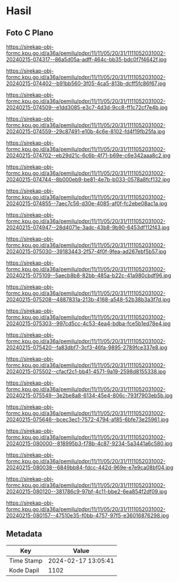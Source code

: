 # Hasil

## Foto C Plano

https://sirekap-obj-formc.kpu.go.id/a36a/pemilu/pdpr/11/11/05/20/31/1111052031002-20240215-074317--86a5d05a-adff-464c-bb35-bdc0f7f4642f.jpg

https://sirekap-obj-formc.kpu.go.id/a36a/pemilu/pdpr/11/11/05/20/31/1111052031002-20240215-074402--b91bb560-3f05-4ca5-813b-dcff5fc86f67.jpg

https://sirekap-obj-formc.kpu.go.id/a36a/pemilu/pdpr/11/11/05/20/31/1111052031002-20240215-074509--e1dd3085-e3c7-4d3d-9cc8-ff1c72cf7e4b.jpg

https://sirekap-obj-formc.kpu.go.id/a36a/pemilu/pdpr/11/11/05/20/31/1111052031002-20240215-074559--29c87491-e10b-4c6e-8102-fd4f19fb25fa.jpg

https://sirekap-obj-formc.kpu.go.id/a36a/pemilu/pdpr/11/11/05/20/31/1111052031002-20240215-074702--eb29d21c-6c6b-4f71-b69e-c6e342aaa8c2.jpg

https://sirekap-obj-formc.kpu.go.id/a36a/pemilu/pdpr/11/11/05/20/31/1111052031002-20240215-074744--8b000eb9-be81-4e7b-b033-0578a8fcf132.jpg

https://sirekap-obj-formc.kpu.go.id/a36a/pemilu/pdpr/11/11/05/20/31/1111052031002-20240215-074855--7aec7c56-d30e-4085-af0f-fc2ebe08ac1a.jpg

https://sirekap-obj-formc.kpu.go.id/a36a/pemilu/pdpr/11/11/05/20/31/1111052031002-20240215-074947--28d4071e-3adc-43b8-9b90-6453df112f43.jpg

https://sirekap-obj-formc.kpu.go.id/a36a/pemilu/pdpr/11/11/05/20/31/1111052031002-20240215-075030--39183443-2f57-4f0f-9fea-ad267ebf5b57.jpg

https://sirekap-obj-formc.kpu.go.id/a36a/pemilu/pdpr/11/11/05/20/31/1111052031002-20240215-075109--5aecb8b8-82bb-485a-b22c-41a980cbdf96.jpg

https://sirekap-obj-formc.kpu.go.id/a36a/pemilu/pdpr/11/11/05/20/31/1111052031002-20240215-075208--4887831a-213b-4168-a548-52b38b3a3f7d.jpg

https://sirekap-obj-formc.kpu.go.id/a36a/pemilu/pdpr/11/11/05/20/31/1111052031002-20240215-075303--997cd5cc-4c53-4ea4-bdba-fce5b1ed78e4.jpg

https://sirekap-obj-formc.kpu.go.id/a36a/pemilu/pdpr/11/11/05/20/31/1111052031002-20240215-075420--fa83dbf7-3cf3-46fa-9895-2789fce337e8.jpg

https://sirekap-obj-formc.kpu.go.id/a36a/pemilu/pdpr/11/11/05/20/31/1111052031002-20240215-075502--cfacf2c1-bb41-4571-9a19-2598d8155338.jpg

https://sirekap-obj-formc.kpu.go.id/a36a/pemilu/pdpr/11/11/05/20/31/1111052031002-20240215-075549--3e2be8a8-6134-45e4-806c-793f7903eb5b.jpg

https://sirekap-obj-formc.kpu.go.id/a36a/pemilu/pdpr/11/11/05/20/31/1111052031002-20240215-075646--bcec3ec1-7572-4794-af85-6bfe73e25961.jpg

https://sirekap-obj-formc.kpu.go.id/a36a/pemilu/pdpr/11/11/05/20/31/1111052031002-20240215-080000--818995b3-f78b-4c87-9234-5a3441a6c580.jpg

https://sirekap-obj-formc.kpu.go.id/a36a/pemilu/pdpr/11/11/05/20/31/1111052031002-20240215-080038--6849bb84-fdcc-442d-969e-e7e9ca08bf04.jpg

https://sirekap-obj-formc.kpu.go.id/a36a/pemilu/pdpr/11/11/05/20/31/1111052031002-20240215-080120--381786c9-97bf-4c11-bbe2-6ea854f2df09.jpg

https://sirekap-obj-formc.kpu.go.id/a36a/pemilu/pdpr/11/11/05/20/31/1111052031002-20240215-080157--47510e35-f0bb-4757-97f5-e36016876298.jpg


## Metadata

| Key        | Value               |
| ---------- | ------------------- |
| Time Stamp | 2024-02-17 13:05:41 |
| Kode Dapil | 1102                |



